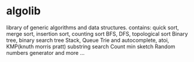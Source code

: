 algolib
=======

library of generic algorithms and data structures.
contains:
quick sort, merge sort, insertion sort, counting sort
BFS, DFS, topological sort
Binary tree, binary search tree
Stack, Queue
Trie and autocomplete, atoi, KMP(knuth morris pratt) substring search
Count min sketch
Random numbers generator
and more ...


